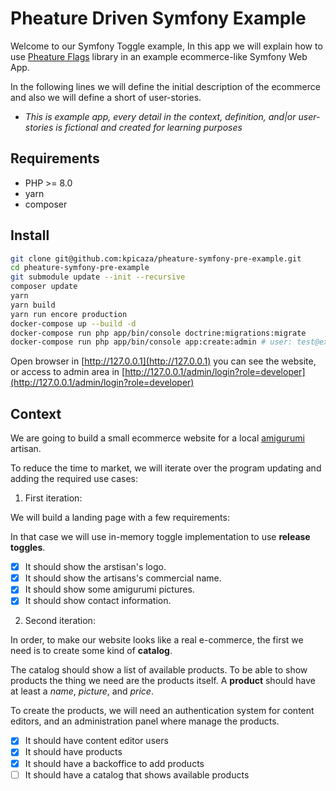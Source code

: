 # Pheature Driven Symfony Example

Welcome to our Symfony Toggle example, In this app we will explain how to use [Pheature Flags](https://pheatureflags.io) library in an example ecommerce-like Symfony Web App.

In the following lines we will define the initial description of the ecommerce and also we will define a short of user-stories.

* *This is example app, every detail in the context, definition, and|or user-stories is fictional and created for learning purposes*

## Requirements

* PHP >= 8.0
* yarn  
* composer

## Install 

```bash
git clone git@github.com:kpicaza/pheature-symfony-pre-example.git
cd pheature-symfony-pre-example
git submodule update --init --recursive
composer update
yarn
yarn build
yarn run encore production
docker-compose up --build -d
docker-compose run php app/bin/console doctrine:migrations:migrate
docker-compose run php app/bin/console app:create:admin # user: test@example.com, password: pheature
```

Open browser in [http://127.0.0.1](http://127.0.0.1) you can see the website, or access to admin area
in [http://127.0.0.1/admin/login?role=developer](http://127.0.0.1/admin/login?role=developer)

## Context

We are going to build a small ecommerce website for a local [amigurumi](https://en.wikipedia.org/wiki/Amigurumi) artisan.

To reduce the time to market, we will iterate over the program updating and adding the required use cases:

1. First iteration:

We will build a landing page with a few requirements:

In that case we will use in-memory toggle implementation to use **release toggles**.

- [x] It should show the arstisan's logo.
- [x] It should show the artisans's commercial name.
- [x] It should show some amigurumi pictures.
- [x] It should show contact information.

2. Second iteration:

In order, to make our website looks like a real e-commerce, the first we need is to create some kind of **catalog**. 

The catalog should show a list of available products. To be able to show products the thing we need are the products itself.
A **product** should have at least a *name*, *picture*, and *price*. 

To create the products, we will need an authentication system for content editors, and an administration panel where manage the products.

- [x] It should have content editor users
- [x] It should have products
- [x] It should have a backoffice to add products
- [ ] It should have a catalog that shows available products
